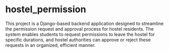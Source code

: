 # hostel_permission
   This project is a Django-based backend application designed to streamline the permission request and approval process for hostel residents. The system enables students to request permissions to leave the hostel for specific durations, and hostel authorities can approve or reject these requests in an organized, efficient manner.
